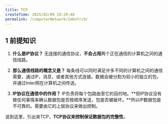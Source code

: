 ```yaml
---
title: TCP
createTime: 2025/02/09 19:29:48
permalink: /computerNetwork/imbnfrc9/
---
```

## 1 前提知识

1. **什么是IP协议？** 无连接的通信协议，**不会占用**两个正在通信的计算机之间的通信线路。

2. **那么通信线路的概念又是？** 每条线可以同时满足许多不同的计算机之间的通信需要，通过IP，消息，或者其他方式连接。数据会被分割为较小的独立的包，并通过Inter网在计算机之间传送。

3. **IP协议在通信中的作用？** IP负责将每个包路由至它的目的地。**但IP协议没有做任何事情来确认数据包是否按顺序发送，包是否被破坏。**所以IP数据包是不可靠的。需要由它的上层协议来做出控制。

说到这里，引出来TCP，**TCP协议来控制保证数据包的完整性**。
